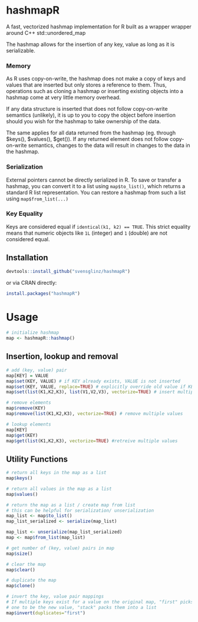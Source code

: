 # hashmapR
A fast, vectorized hashmap implementation for R built as a wrapper wrapper around C++ std::unordered_map

The hashmap allows for the insertion of any key, value as long as it is serializable.

### Memory

As R uses copy-on-write, the hashmap does not make a copy of keys and values that are inserted but only stores a reference to them. Thus, operations such as cloning a hashmap or inserting existing objects into a hashmap come at very little memory overhead.

If any data structure is inserted that does not follow copy-on-write semantics (unlikely), it is up to you to copy the object before insertion should you wish for the hashmap to take ownership of the data.

The same applies for all data returned from the hashmap (eg. through $keys(), $values(), $get()). If any returned element does not follow copy-on-write semantics, changes to the data will result in changes to the data in the hashmap.


### Serialization

External pointers cannot be directly serialized in R. To save or
transfer a hashmap, you can convert it to a list using
`map$to_list()`, which returns a standard R list representation.
You can restore a hashmap from such a list using `map$from_list(...)`

### Key Equality

Keys are considered equal if `identical(k1, k2) == TRUE`.
This strict equality means that numeric objects like `1L` (integer)
and `1` (double) are not considered equal.

## Installation 

```R
devtools::install_github("svensglinz/hashmapR")
```

or via CRAN directly:

```R
install.packages("hashmapR")
```

# Usage
```r
# initialize hashmap
map <- hashmapR::hashmap()
```

## Insertion, lookup and removal

```r
# add (key, value) pair
map[KEY] = VALUE
map$set(KEY, VALUE) # if KEY already exists, VALUE is not inserted
map$set(KEY, VALUE, replace=TRUE) # explicitly override old value if KEY already exists
map$set(list(K1,K2,K3), list(V1,V2,V3), vectorize=TRUE) # insert multiple values
```

```r
# remove elements
map$remove(KEY)
map$remove(list(K1,K2,K3), vectorize=TRUE) # remove multiple values
```

```r
# lookup elements
map[KEY]
map$get(KEY)
map$get(list(K1,K2,K3), vectorize=TRUE) #retreive multiple values
```

## Utility Functions
```r
# return all keys in the map as a list
map$keys()

# return all values in the map as a list
map$values()

# return the map as a list / create map from list
# this can be helpful for serialization/ unserialization
map_list <- map$to_list()
map_list_serialized <- serialize(map_list)

map_list <- unserialize(map_list_serialized)
map <- map$from_list(map_list)

# get number of (key, value) pairs in map
map$size()

# clear the map
map$clear()

# duplicate the map 
map$clone()

# invert the key, value pair mappings
# If multiple keys exist for a value on the original map, "first" picks the first 
# one to be the new value, "stack" packs them into a list
map$invert(duplicates="first")
```
